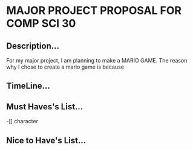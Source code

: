 # MAJOR PROJECT PROPOSAL FOR COMP SCI 30

## Description...

For my major project, I am planning to make a MARIO GAME. The reason why I chose to create a mario game is because 

## TimeLine...


## Must Haves's List...
-[] character


## Nice to Have's List...
